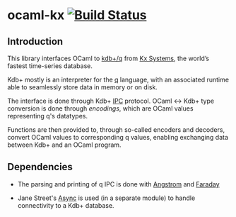 # ocaml-kx [![Build Status](https://travis-ci.org/vbmithr/ocaml-kx.svg?branch=master)](https://travis-ci.org/vbmithr/ocaml-kx)

## Introduction

This library interfaces OCaml to [kdb+/q](https://code.kx.com/q) from
[Kx Systems](https://kx.com), the world’s fastest time-series
database.

Kdb+ mostly is an interpreter for the
[q](https://code.kx.com/q/learn/startingkdb/language) language, with
an associated runtime able to seamlessly store data in memory or on
disk.

The interface is done through Kdb+
[IPC](https://code.kx.com/v2/basics/ipc) protocol. OCaml <-> Kdb+ type
conversion is done through *encodings*, which are OCaml values
representing q's datatypes.

Functions are then provided to, through so-called encoders and
decoders, convert OCaml values to corresponding q values, enabling
exchanging data between Kdb+ and an OCaml program.

## Dependencies

* The parsing and printing of q IPC is done with
  [Angstrom](https://github.com/inhabitedtype/angstrom) and
    [Faraday](https://github.com/inhabitedtype/faraday)

* Jane Street's [Async](https://opensource.janestreet.com/async) is
  used (in a separate module) to handle connectivity to a Kdb+ database.

